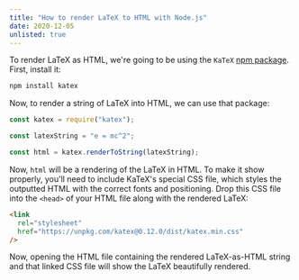 ```yaml
---
title: "How to render LaTeX to HTML with Node.js"
date: 2020-12-05
unlisted: true
---
```


To render LaTeX as HTML, we're going to be using the `KaTeX` [npm package](https://www.npmjs.com/package/katex). First, install it:

```bash
npm install katex
```

Now, to render a string of LaTeX into HTML, we can use that package:

```javascript
const katex = require("katex");

const latexString = "e = mc^2";

const html = katex.renderToString(latexString);
```

Now, `html` will be a rendering of the LaTeX in HTML. To make it show properly, you'll need to include KaTeX's special CSS file, which styles the outputted HTML with the correct fonts and positioning. Drop this CSS file into the `<head>` of your HTML file along with the rendered LaTeX:

```html
<link
  rel="stylesheet"
  href="https://unpkg.com/katex@0.12.0/dist/katex.min.css"
/>
```

Now, opening the HTML file containing the rendered LaTeX-as-HTML string and that linked CSS file will show the LaTeX beautifully rendered.

